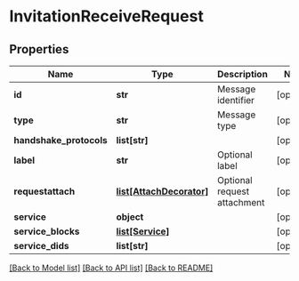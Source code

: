 # InvitationReceiveRequest

## Properties
Name | Type | Description | Notes
------------ | ------------- | ------------- | -------------
**id** | **str** | Message identifier | [optional] 
**type** | **str** | Message type | [optional] 
**handshake_protocols** | **list[str]** |  | [optional] 
**label** | **str** | Optional label | [optional] 
**requestattach** | [**list[AttachDecorator]**](AttachDecorator.md) | Optional request attachment | [optional] 
**service** | **object** |  | [optional] 
**service_blocks** | [**list[Service]**](Service.md) |  | [optional] 
**service_dids** | **list[str]** |  | [optional] 

[[Back to Model list]](../README.md#documentation-for-models) [[Back to API list]](../README.md#documentation-for-api-endpoints) [[Back to README]](../README.md)


